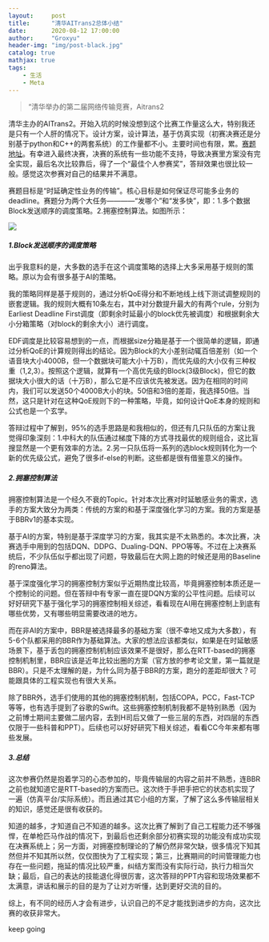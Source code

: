 ```yaml
---
layout:     post
title:      "清华AITrans2总体小结"
date:       2020-08-12 17:00:00
author:     "Groxyu"
header-img: "img/post-black.jpg"
catalog: true
mathjax: true
tags:
    - 生活
    - Meta
---
```


> “清华举办的第二届网络传输竞赛，Aitrans2

清华主办的AITrans2。开始入坑的时候没想到这个比赛工作量这么大，特别我还是只有一个人肝的情况下。设计方案，设计算法，基于仿真实现（初赛决赛还是分别基于python和C++的两套系统）的工作量都不小。主要时间也有限，累。[赛题地址](https://www.aitrans.online/)。有幸进入最终决赛，决赛的系统有一些功能不支持，导致决赛里方案没有完全实现，最后名次比较靠后，得了一个“最佳个人参赛奖”，答辩效果也很比较一般。感觉这次参赛对自己的结果并不满意。

赛题目标是“时延确定性业务的传输”。核心目标是如何保证尽可能多业务的deadline。赛题分为两个大任务————“发哪个”和“发多快”，即：1.多个数据Block发送顺序的调度策略。2.拥塞控制算法。如图所示：

![](https://s1.ax1x.com/2020/09/28/0EOZvR.png)



##### 1.Block发送顺序的调度策略

出乎我意料的是，大多数的选手在这个调度策略的选择上大多采用基于规则的策略。原以为会有很多基于AI的策略。

我的策略同样是基于规则的，通过分析QoE得分和不断地线上线下测试调整规则的嵌套逻辑。我的规则大概有10条左右，其中对分数提升最大的有两个rule，分别为Earliest Deadline First调度（即剩余时延最小的block优先被调度）和根据剩余大小分箱策略（对block的剩余大小）进行调度。

EDF调度是比较容易想到的一点，而根据size分箱是基于一个很简单的逻辑，即通过分析QoE的计算规则得出的结论。因为Block的大小差别动辄百倍差别（如一个语音块大小4000B，但一个数据块可能大小十万B），而优先级的大小仅有三种权重（1,2,3）。按照这个逻辑，就算有一个高优先级的Block(3级Block)，但它的数据块大小很大的话（十万B），那么它是不应该优先被发送。因为在相同的时间内，我们可以发送50个4000B大小的块。50倍和3倍的差距，我选择50倍。当然，这只是针对在这种QoE规则下的一种策略，毕竟，如何设计QoE本身的规则和公式也是一个玄学。

答辩过程中了解到，95%的选手思路是和我相似的，但还有几只队伍的方案让我觉得印象深刻：1.中科大的队伍通过梯度下降的方式寻找最优的规则组合，这比盲搜显然是一个更有效率的方法。2.另一只队伍将一系列的选block规则转化为一个新的优先级公式，避免了很多if-else的判断。这些都是很有借鉴意义的操作。

##### 2.拥塞控制算法

拥塞控制算法是一个经久不衰的Topic。针对本次比赛对时延敏感业务的需求，选手的方案大致分为两类：传统的方案的和基于深度强化学习的方案。我的方案是基于BBRv1的基本实现。

基于AI的方案，特别是基于深度学习的方案，我其实是不太熟悉的。本次比赛，决赛选手中用到的包括DQN、DDPG、Dualing-DQN、PPO等等。不过在上决赛系统后，不少队伍似乎都出现了问题，导致最后在大网上跑的时候还是用的Baseline的reno算法。

基于深度强化学习的拥塞控制方案似乎近期热度比较高，毕竟拥塞控制本质还是一个控制论的问题。但在答辩中有专家一直在提DQN方案的公平性问题。后续可以好好研究下基于强化学习的拥塞控制相关综述，看看现在AI用在拥塞控制上到底有哪些优势，又有哪些明显需要改进的地方。

而在非AI的方案中，BBR是被选择最多的基础方案（很不幸地又成为大多数），有5-6个队都采用的BBR作为基础算法。大家的想法应该都类似，如果是在时延敏感场景下，基于丢包的拥塞控制机制应该效果不是很好，那么在RTT-based的拥塞控制机制里，BBR应该是近年比较出圈的方案（官方放的参考论文里，第一篇就是BBR）。只是不太理解的是，为什么同为基于BBR的方案，跑分的差距却很大？可能跟具体的工程实现也有很大关系。

除了BBR外，选手们使用的其他的拥塞控制机制，包括COPA，PCC，Fast-TCP等等，也有选手提到了谷歌的Swift。这些拥塞控制机制我都不是特别熟悉（因为之前博士期间主要做二层内容，去到H司后又做了一些三层的东西，对四层的东西仅限于一些科普和PPT）。后续也可以好好研究下相关综述，看看CC今年来都有哪些发展。

##### 3.总结

这次参赛仍然是抱着学习的心态参加的，毕竟传输层的内容之前并不熟悉，连BBR之前也就知道它是RTT-based的方案而已。这次终于手把手把它的状态机实现了一遍（仿真平台/实际系统）。而且通过其它小组的方案，了解了这么多传输层相关的知识，感觉还是很有收获的。

知道的越多，才知道自己不知道的越多。这次比赛了解到了自己工程能力还不够强悍，在单枪匹马作战的情况下，到最后也还剩余部分初赛实现的功能没有成功实现在决赛系统上；另一方面，对拥塞控制理论的了解仍然非常欠缺，很多情况下知其然但并不知其所以然，仅仅图快为了工程实现；第三，比赛期间的时间管理能力也存在一些问题，拖延的情况比较严重，纠结方案而没有实际行动，执行力相当欠缺；最后，自己的表达的技能退化得很厉害，这次答辩的PPT内容和现场效果都不太满意，讲话和展示的目的是为了让对方听懂，达到更好交流的目的。

综上，有不同的经历人才会有进步，认识自己的不足才能找到进步的方向，这次比赛的收获非常大。

keep going
